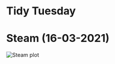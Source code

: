 Tidy Tuesday
================

# Steam (16-03-2021)

![Steam
plot](https://github.com/j-lillis/Tidy-Tuesday/blob/main/Steam%20(16-03-2021)/steam_plot.png)

## 
